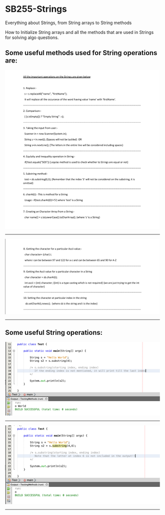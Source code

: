 # SB255-Strings
Everything about Strings, from String arrays to String methods


How to Initialize String arrays and all the methods that are used in Strings for solving algo questions. 


## Some useful methods used for String operations are: </br>

![alt text](Pictures/String1.png "Strings")

---------------------------------------------------------------------------------------------
 
![alt text](Pictures/String2.png "Strings") </br>

---------------------------------------------------------------------------------------------

## Some useful String operations: </br>

![alt text](Pictures/String3.png "Strings") </br>

---------------------------------------------------------------------------------------------

![alt text](Pictures/String4.png "Strings") </br>

---------------------------------------------------------------------------------------------


